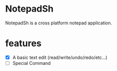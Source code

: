 # NotepadSh
NotepadSh is a cross platform notepad application.
# features
- [x] A basic text edit (read/write/undo/redo/etc...)
- [ ] Special Command
